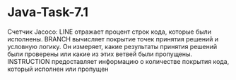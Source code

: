 # Java-Task-7.1
Счетчик Jacoco:
LINE отражает процент строк кода, которые были исполнены. 
BRANCH вычисляет покрытие точек принятия решений и условную логику. 
Он измеряет, какие результаты принятия решений были проверены или какие из этих ветвей были пропущены.
INSTRUCTION предоставляет информацию о количестве покрытия кода, который исполнен или пропущен 
